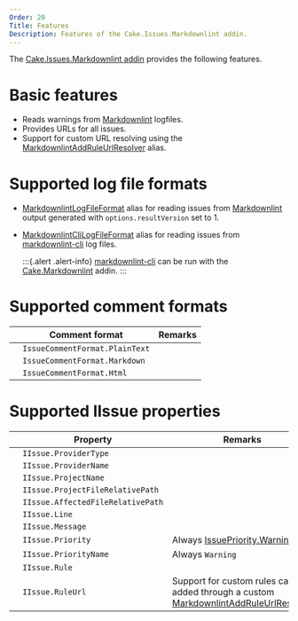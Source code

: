 ```yaml
---
Order: 20
Title: Features
Description: Features of the Cake.Issues.Markdownlint addin.
---
```

The [Cake.Issues.Markdownlint addin] provides the following features.

# Basic features

* Reads warnings from [Markdownlint] logfiles.
* Provides URLs for all issues.
* Support for custom URL resolving using the [MarkdownlintAddRuleUrlResolver] alias.

# Supported log file formats

* [MarkdownlintLogFileFormat] alias for reading issues from [Markdownlint] output generated with `options.resultVersion` set to 1.
* [MarkdownlintCliLogFileFormat] alias for reading issues from [markdownlint-cli] log files.

  :::{.alert .alert-info}
  [markdownlint-cli] can be run with the [Cake.Markdownlint] addin.
  :::

# Supported comment formats

|                                                                    | Comment format                 | Remarks                        |
|--------------------------------------------------------------------|--------------------------------|--------------------------------|
| <span class="glyphicon glyphicon-ok" style="color:green"></span>   | `IssueCommentFormat.PlainText` |                                |
| <span class="glyphicon glyphicon-remove" style="color:red"></span> | `IssueCommentFormat.Markdown`  |                                |
| <span class="glyphicon glyphicon-remove" style="color:red"></span> | `IssueCommentFormat.Html`      |                                |

# Supported IIssue properties

|                                                                    | Property                          | Remarks                        |
|--------------------------------------------------------------------|-----------------------------------|--------------------------------|
| <span class="glyphicon glyphicon-ok" style="color:green"></span>   | `IIssue.ProviderType`             |                                |
| <span class="glyphicon glyphicon-ok" style="color:green"></span>   | `IIssue.ProviderName`             |                                |
| <span class="glyphicon glyphicon-remove" style="color:red"></span> | `IIssue.ProjectName`              |                                |
| <span class="glyphicon glyphicon-remove" style="color:red"></span> | `IIssue.ProjectFileRelativePath`  |                                |
| <span class="glyphicon glyphicon-ok" style="color:green"></span>   | `IIssue.AffectedFileRelativePath` |                                |
| <span class="glyphicon glyphicon-ok" style="color:green"></span>   | `IIssue.Line`                     |                                |
| <span class="glyphicon glyphicon-ok" style="color:green"></span>   | `IIssue.Message`                  |                                |
| <span class="glyphicon glyphicon-ok" style="color:green"></span>   | `IIssue.Priority`                 | Always [IssuePriority.Warning] |
| <span class="glyphicon glyphicon-ok" style="color:green"></span>   | `IIssue.PriorityName`             | Always `Warning`               |
| <span class="glyphicon glyphicon-ok" style="color:green"></span>   | `IIssue.Rule`                     |                                |
| <span class="glyphicon glyphicon-ok" style="color:green"></span>   | `IIssue.RuleUrl`                  | Support for custom rules can be added through a custom [MarkdownlintAddRuleUrlResolver] |

[Cake.Issues.Markdownlint addin]: https://www.nuget.org/packages/Cake.Issues.Markdownlint
[Markdownlint]: https://github.com/DavidAnson/markdownlint
[markdownlint-cli]: https://github.com/igorshubovych/markdownlint-cli
[Cake.Markdownlint]: https://www.nuget.org/packages/Cake.Markdownlint/
[MarkdownlintAddRuleUrlResolver]: ../../../api/Cake.Issues.Markdownlint/MarkdownlintIssuesAliases/2EE35F55
[MarkdownlintLogFileFormat]: ../../../api/Cake.Issues.Markdownlint/MarkdownlintIssuesAliases/EBFF674A
[MarkdownlintCliLogFileFormat]: ../../../api/Cake.Issues.Markdownlint/MarkdownlintIssuesAliases/B518F49E
[IssuePriority.Warning]: ../../../api/Cake.Issues/IssuePriority/7A0CE07F
